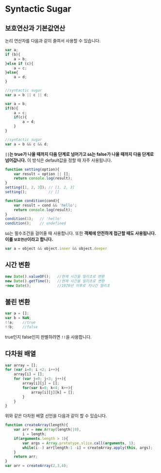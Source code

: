 # Syntactic Sugar

## 보호연산과 기본값연산

논리 연산자를 다음과 같이 줄여서 사용할 수 있습니다.

```javascript
var a;
if (b){
    a = b;
}else if (c){
    a = c;
}else{
    a = d;
}

//syntactic sugar
var a = b || c || d;
```

```javascript
var a = b;
if(b){
    a = c;
    if(c){
        a = d;
    }
}

//syntactic sugar
var a = b && c && d;
```

**`||`는 true가 나올 때까지 다음 단계로 넘어가고 `&&`는 false가 나올 때까지 다음 단계로 넘어갑니다.** 이 방식은 default값을 정할 때 자주 사용됩니다.

```javascript
function setting(option){
    var result = option || [];
    return console.log(result);
}
setting([1, 2, 3]); // [1, 2, 3]
setting();			// []
```

```javascript
function condition(cond){
    var result = cond && 'hello';
    return console.log(result);
}
condition(1);	// 'hello'
condition();	// undefined
```

`&&`는 필수조건을 걸어줄 때 사용합니다. 또한 **객체에 안전하게 접근할 때도 사용됩니다. 이를 `보호연산`이라고 합니다.**

```javascript
var a = object && object.inner && object.deeper
```



## 시간 변환

```javascript
new Date().valueOF();	//현재 시간을 밀리초로 변환
new Date().getTime();	//현재 시간을 밀리초로 변환
+new Date();			//1970년 이후로 지나간 밀리초
```



## 불린 변환

```javascript
var a = [];
var b = NaN;
!!a;	//true
!!b;	//false
```

true인지 false인지 판별하려면 `!!`을 사용합니다.



## 다차원 배열

```javascript
var array = [];
for (var i=0; i <2; i++){
    array[i] = [];
    for (var j=0; j<3; j++){
        array[i][j] = [];
        for(var k=0; k<4; k++){
            array[i][j][k] = [];
        }
    }
}
```

위와 같은 다차원 배열 선언을 다음과 같이 할 수 있습니다.

```javascript
function createArray(length){
    var arr = new Array(length||0),
        i = length;
    if(arguments.length > 1){
        var args = Array.prototype.slice.call(arguments, 1);
        while(i--) arr[length-1 -i] = createArray.apply(this, args);
    }
    return arr;
}
var arr = createArray(2,3,4);
```

